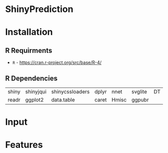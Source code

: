 # ShinyPrediction



# Installation

## R Requirments

* `R` - https://cran.r-project.org/src/base/R-4/

## R Dependencies

|  |  |  |  |  |  |  |
| --- | --- | --- | --- | --- | --- | --- |
| shiny | shinyjqui | shinycssloaders | dplyr | nnet | svglite | DT |
| readr  | ggplot2 | data.table | caret | Hmisc| ggpubr |




# Input



# Features
